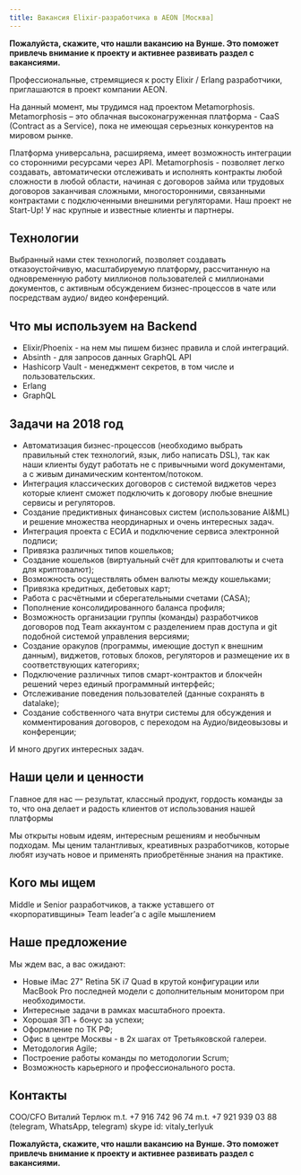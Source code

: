```yaml
---
title: Вакансия Elixir-разработчика в AEON [Москва]
---
```

**Пожалуйста, скажите, что нашли вакансию на Вунше. Это поможет привлечь внимание к проекту и активнее развивать раздел с вакансиями.**

Профессиональные, стремящиеся к росту Elixir / Erlang разработчики, приглашаются в проект компании AEON.

На данный момент, мы трудимся над проектом Metamorphosis.
Metamorphosis – это облачная высоконагруженная платформа - CaaS (Contract as a Service), пока не имеющая серьезных конкурентов на мировом рынке.

Платформа универсальна, расширяема, имеет возможность интеграции со сторонними ресурсами через API.
Metamorphosis - позволяет легко создавать, автоматически отслеживать и исполнять контракты любой сложности в любой области, начиная с договоров займа или трудовых договоров заканчивая сложными, многосторонними, связанными контрактами с подключенными внешними регуляторами.
Наш проект не Start-Up! У нас крупные и известные клиенты и партнеры.

## Технологии

Выбранный нами стек технологий, позволяет создавать отказоустойчивую, масштабируемую платформу, рассчитанную на одновременную работу миллионов пользователей с миллионами документов, с активным обсуждением бизнес-процессов в чате или посредствам аудио/ видео конференций.

## Что мы используем на Backend
* Elixir/Phoenix - на нем мы пишем бизнес правила и слой интеграций.
* Absinth - для запросов данных GraphQL API
* Hashicorp Vault - менеджмент секретов, в том числе и пользовательских.
* Erlang
* GraphQL

## Задачи на 2018 год

* Автоматизация бизнес-процессов (необходимо выбрать правильный стек технологий, язык, либо написать DSL), так как наши клиенты будут работать не с привычными word документами, а с живым динамическим контентом/потоком.
* Интеграция классических договоров с системой виджетов через которые клиент сможет подключить к договору любые внешние сервисы и регуляторов.
* Создание предиктивных финансовых систем (использование AI&ML) и решение множества неординарных и очень интересных задач.
* Интеграция проекта с ЕСИА и подключение сервиса электронной подписи;
* Привязка различных типов кошельков;
* Создание кошельков (виртуальный счёт для криптовалюты и счета для криптовалют);
* Возможность осуществлять обмен валюты между кошельками;
* Привязка кредитных, дебетовых карт;
* Работа с расчётными и сберегательными счетами (CASA);
* Пополнение консолидированного баланса профиля;
* Возможность организации группы (команды) разработчиков договоров под Team аккаунтом с разделением прав доступа и git подобной системой управления версиями;
* Создание оракулов (программы, имеющие доступ к внешним данным), виджетов, готовых блоков, регуляторов и размещение их в соответствующих категориях;
* Подключение различных типов смарт-контрактов и блокчейн решений через единый программный интерфейс;
* Отслеживание поведения пользователей (данные сохранять в datalake);
* Создание собственного чата внутри системы для обсуждения и комментирования договоров, с переходом на Аудио/видеовызовы и конференции;

И много других интересных задач.


## Наши цели и ценности

Главное для нас — результат, классный продукт, гордость команды за то, что она делает и радость клиентов от использования нашей платформы

Мы открыты новым идеям, интересным решениям и необычным подходам. Мы ценим талантливых, креативных разработчиков, которые любят изучать новое и применять приобретённые знания на практике.

## Кого мы ищем

Middle и Senior разработчиков, а также уставшего от «корпоративщины» Team leader’а с agile мышлением

## Наше предложение

Мы ждем вас, а вас ожидают:
* Новые iMac 27" Retina 5K i7 Quad в крутой конфигурации или MacBook Pro последней модели с дополнительным монитором при необходимости.
* Интересные задачи в рамках масштабного проекта.
* Хорошая ЗП + бонус за успехи;
* Оформление по ТК РФ;
* Офис в центре Москвы - в 2х шагах от Третьяковской галереи.
* Методология Agile;
* Построение работы команды по методологии Scrum;
* Возможность карьерного и профессионального роста.

## Контакты

COO/CFO Виталий Терлюк
m.t. +7 916 742 96 74
m.t. +7 921 939 03 88 (telegram, WhatsApp, telegram)
skype id: vitaly_terlyuk

**Пожалуйста, скажите, что нашли вакансию на Вунше. Это поможет привлечь внимание к проекту и активнее развивать раздел с вакансиями.**
